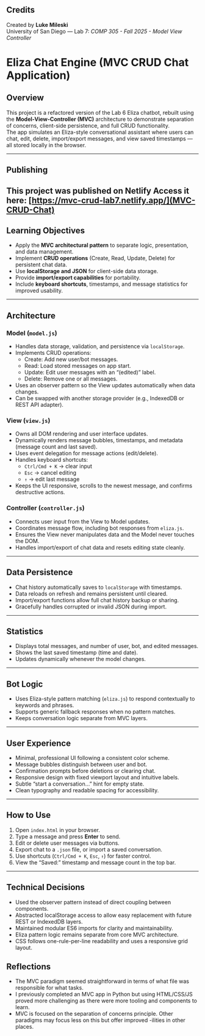 ## Credits
Created by **Luke Mileski**  
University of San Diego — Lab 7: *COMP 305 - Fall 2025 - Model View Controller*  

# Eliza Chat Engine (MVC CRUD Chat Application)

## Overview
This project is a refactored version of the Lab 6 Eliza chatbot, rebuilt using the **Model-View-Controller (MVC)** architecture to demonstrate separation of concerns, client-side persistence, and full CRUD functionality.  
The app simulates an Eliza-style conversational assistant where users can chat, edit, delete, import/export messages, and view saved timestamps — all stored locally in the browser.

---

## Publishing
This project was published on **Netlify**
Access it here: [https://mvc-crud-lab7.netlify.app/](MVC-CRUD-Chat)
---

## Learning Objectives
- Apply the **MVC architectural pattern** to separate logic, presentation, and data management.  
- Implement **CRUD operations** (Create, Read, Update, Delete) for persistent chat data.  
- Use **localStorage and JSON** for client-side data storage.  
- Provide **import/export capabilities** for portability.  
- Include **keyboard shortcuts**, timestamps, and message statistics for improved usability.

---

## Architecture

### Model (`model.js`)
- Handles data storage, validation, and persistence via `localStorage`.  
- Implements CRUD operations:
  - Create: Add new user/bot messages.
  - Read: Load stored messages on app start.
  - Update: Edit user messages with an “(edited)” label.
  - Delete: Remove one or all messages.
- Uses an observer pattern so the View updates automatically when data changes.
- Can be swapped with another storage provider (e.g., IndexedDB or REST API adapter).

### View (`view.js`)
- Owns all DOM rendering and user interface updates.  
- Dynamically renders message bubbles, timestamps, and metadata (message count and last saved).  
- Uses event delegation for message actions (edit/delete).  
- Handles keyboard shortcuts:
  - `Ctrl/Cmd + K` → clear input  
  - `Esc` → cancel editing  
  - `↑` → edit last message  
- Keeps the UI responsive, scrolls to the newest message, and confirms destructive actions.

### Controller (`controller.js`)
- Connects user input from the View to Model updates.  
- Coordinates message flow, including bot responses from `eliza.js`.  
- Ensures the View never manipulates data and the Model never touches the DOM.  
- Handles import/export of chat data and resets editing state cleanly.

---

## Data Persistence
- Chat history automatically saves to `localStorage` with timestamps.  
- Data reloads on refresh and remains persistent until cleared.  
- Import/export functions allow full chat history backup or sharing.  
- Gracefully handles corrupted or invalid JSON during import.

---

## Statistics
- Displays total messages, and number of user, bot, and edited messages.  
- Shows the last saved timestamp (time and date).  
- Updates dynamically whenever the model changes.

---

## Bot Logic
- Uses Eliza-style pattern matching (`eliza.js`) to respond contextually to keywords and phrases.  
- Supports generic fallback responses when no pattern matches.  
- Keeps conversation logic separate from MVC layers.

---

## User Experience
- Minimal, professional UI following a consistent color scheme.  
- Message bubbles distinguish between user and bot.  
- Confirmation prompts before deletions or clearing chat.  
- Responsive design with fixed viewport layout and intuitive labels.  
- Subtle “start a conversation…” hint for empty state.  
- Clean typography and readable spacing for accessibility.

---

## How to Use
1. Open `index.html` in your browser.  
2. Type a message and press **Enter** to send.  
3. Edit or delete user messages via buttons.  
4. Export chat to a `.json` file, or import a saved conversation.  
5. Use shortcuts (`Ctrl/Cmd + K`, `Esc`, `↑`) for faster control.  
6. View the “Saved:” timestamp and message count in the top bar.

---

## Technical Decisions
- Used the observer pattern instead of direct coupling between components.  
- Abstracted localStorage access to allow easy replacement with future REST or IndexedDB layers.  
- Maintained modular ES6 imports for clarity and maintainability.  
- Eliza pattern logic remains separate from core MVC architecture.  
- CSS follows one-rule-per-line readability and uses a responsive grid layout.

## Reflections
- The MVC paradigm seemed straightforward in terms of what file was responsible for what tasks.
- I previously completed an MVC app in Python but using HTML/CSS/JS proved more challenging as there were more tooling and components to learn.
- MVC is focused on the separation of concerns principle. Other paradigms may focus less on this but offer improved -ilities in other places.

